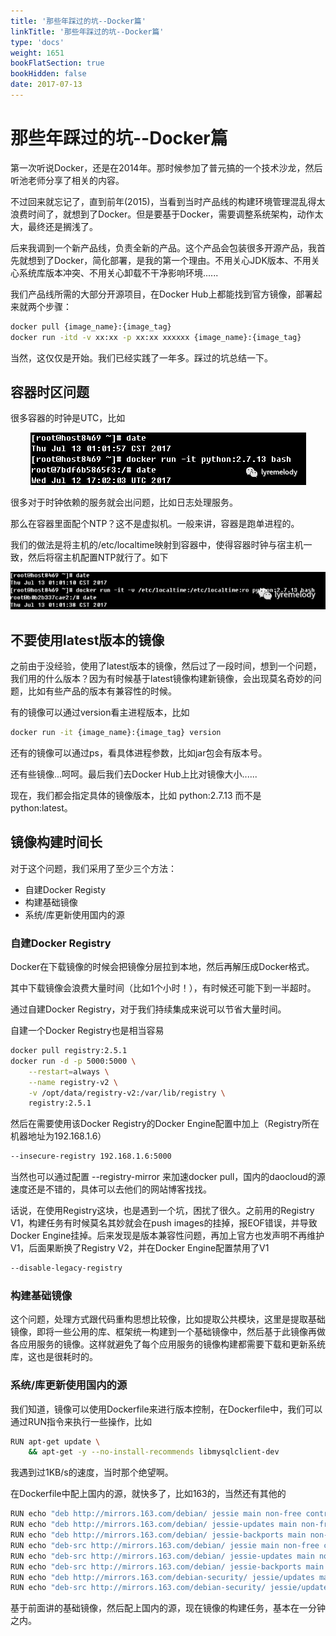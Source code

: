 ```yaml
---
title: '那些年踩过的坑--Docker篇'
linkTitle: '那些年踩过的坑--Docker篇'
type: 'docs'
weight: 1651
bookFlatSection: true
bookHidden: false
date: 2017-07-13
---
```


# 那些年踩过的坑--Docker篇

第一次听说Docker，还是在2014年。那时候参加了普元搞的一个技术沙龙，然后听池老师分享了相关的内容。

不过回来就忘记了，直到前年(2015)，当看到当时产品线的构建环境管理混乱得太浪费时间了，就想到了Docker。但是要基于Docker，需要调整系统架构，动作太大，最终还是搁浅了。

后来我调到一个新产品线，负责全新的产品。这个产品会包装很多开源产品，我首先就想到了Docker，简化部署，是我的第一个理由。不用关心JDK版本、不用关心系统库版本冲突、不用关心卸载不干净影响环境......

我们产品线所需的大部分开源项目，在Docker Hub上都能找到官方镜像，部署起来就两个步骤：

```bash
docker pull {image_name}:{image_tag}
docker run -itd -v xx:xx -p xx:xx xxxxxx {image_name}:{image_tag}
```

当然，这仅仅是开始。我们已经实践了一年多。踩过的坑总结一下。

## 容器时区问题

很多容器的时钟是UTC，比如

<div align=center><img src="./images/docker-practice-20170713-01.png"></div>

很多对于时钟依赖的服务就会出问题，比如日志处理服务。

那么在容器里面配个NTP？这不是虚拟机。一般来讲，容器是跑单进程的。

我们的做法是将主机的/etc/localtime映射到容器中，使得容器时钟与宿主机一致，然后将宿主机配置NTP就行了。如下

<div align=center><img src="./images/docker-practice-20170713-02.png"></div>

## 不要使用latest版本的镜像

之前由于没经验，使用了latest版本的镜像，然后过了一段时间，想到一个问题，我们用的什么版本？因为有时候基于latest镜像构建新镜像，会出现莫名奇妙的问题，比如有些产品的版本有兼容性的时候。

有的镜像可以通过version看主进程版本，比如

```bash
docker run -it {image_name}:{image_tag} version
```

还有的镜像可以通过ps，看具体进程参数，比如jar包会有版本号。

还有些镜像...呵呵。最后我们去Docker Hub上比对镜像大小......

现在，我们都会指定具体的镜像版本，比如 python:2.7.13 而不是 python:latest。

## 镜像构建时间长

对于这个问题，我们采用了至少三个方法：

* 自建Docker Registy
* 构建基础镜像
* 系统/库更新使用国内的源

### **自建Docker Registry**

Docker在下载镜像的时候会把镜像分层拉到本地，然后再解压成Docker格式。

其中下载镜像会浪费大量时间（比如1个小时！），有时候还可能下到一半超时。

通过自建Docker Registry，对于我们持续集成来说可以节省大量时间。

自建一个Docker Registry也是相当容易

```bash
docker pull registry:2.5.1
docker run -d -p 5000:5000 \
    --restart=always \
    --name registry-v2 \
    -v /opt/data/registry-v2:/var/lib/registry \
    registry:2.5.1
```

然后在需要使用该Docker Registry的Docker Engine配置中加上（Registry所在机器地址为192.168.1.6）

```bash
--insecure-registry 192.168.1.6:5000
```

当然也可以通过配置 --registry-mirror 来加速docker pull，国内的daocloud的源速度还是不错的，具体可以去他们的网站博客找找。

话说，在使用Registry这块，也是遇到一个坑，困扰了很久。之前用的Registry V1，构建任务有时候莫名其妙就会在push images的挂掉，报EOF错误，并导致Docker Engine挂掉。后来发现是版本兼容性问题，再加上官方也发声明不再维护V1，后面果断换了Registry V2，并在Docker Engine配置禁用了V1

```bash
--disable-legacy-registry
```

### **构建基础镜像**

这个问题，处理方式跟代码重构思想比较像，比如提取公共模块，这里是提取基础镜像，即将一些公用的库、框架统一构建到一个基础镜像中，然后基于此镜像再做各应用服务的镜像。这样就避免了每个应用服务的镜像构建都需要下载和更新系统库，这也是很耗时的。

### **系统/库更新使用国内的源**

我们知道，镜像可以使用Dockerfile来进行版本控制，在Dockerfile中，我们可以通过RUN指令来执行一些操作，比如

```bash
RUN apt-get update \
    && apt-get -y --no-install-recommends libmysqlclient-dev
```

我遇到过1KB/s的速度，当时那个绝望啊。

在Dockerfile中配上国内的源，就快多了，比如163的，当然还有其他的

```bash
RUN echo "deb http://mirrors.163.com/debian/ jessie main non-free contrib" >> /etc/apt/sources.list
RUN echo "deb http://mirrors.163.com/debian/ jessie-updates main non-free contrib" >> /etc/apt/sources.list
RUN echo "deb http://mirrors.163.com/debian/ jessie-backports main non-free contrib" >> /etc/apt/sources.list
RUN echo "deb-src http://mirrors.163.com/debian/ jessie main non-free contrib" >> /etc/apt/sources.list
RUN echo "deb-src http://mirrors.163.com/debian/ jessie-updates main non-free contrib" >> /etc/apt/sources.list
RUN echo "deb-src http://mirrors.163.com/debian/ jessie-backports main non-free contrib" >> /etc/apt/sources.list
RUN echo "deb http://mirrors.163.com/debian-security/ jessie/updates main non-free contrib" >> /etc/apt/sources.list
RUN echo "deb-src http://mirrors.163.com/debian-security/ jessie/updates main non-free contrib" >> /etc/apt/sources.list
```

基于前面讲的基础镜像，然后配上国内的源，现在镜像的构建任务，基本在一分钟之内。
